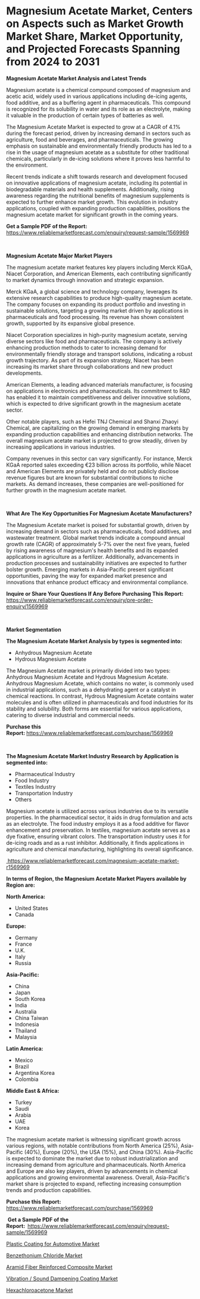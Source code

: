 <p><h1>Magnesium Acetate Market, Centers on Aspects such as Market Growth Market Share, Market Opportunity, and Projected Forecasts Spanning from 2024 to 2031</h1></p><p><strong>Magnesium Acetate Market Analysis and Latest Trends</strong></p>
<p><p>Magnesium acetate is a chemical compound composed of magnesium and acetic acid, widely used in various applications including de-icing agents, food additive, and as a buffering agent in pharmaceuticals. This compound is recognized for its solubility in water and its role as an electrolyte, making it valuable in the production of certain types of batteries as well.</p><p>The Magnesium Acetate Market is expected to grow at a CAGR of 4.1% during the forecast period, driven by increasing demand in sectors such as agriculture, food and beverages, and pharmaceuticals. The growing emphasis on sustainable and environmentally friendly products has led to a rise in the usage of magnesium acetate as a substitute for other traditional chemicals, particularly in de-icing solutions where it proves less harmful to the environment.</p><p>Recent trends indicate a shift towards research and development focused on innovative applications of magnesium acetate, including its potential in biodegradable materials and health supplements. Additionally, rising awareness regarding the nutritional benefits of magnesium supplements is expected to further enhance market growth. This evolution in industry applications, coupled with expanding production capabilities, positions the magnesium acetate market for significant growth in the coming years.</p></p>
<p><strong>Get a Sample PDF of the Report:&nbsp;</strong> <a href="https://www.reliablemarketforecast.com/enquiry/request-sample/1569969?utm_campaign=1398&utm_medium=2&utm_source=Github&utm_content=ia&utm_term=14102024&utm_id=magnesium-acetate">https://www.reliablemarketforecast.com/enquiry/request-sample/1569969</a></p>
<p>&nbsp;</p>
<p><strong>Magnesium Acetate Major Market Players</strong></p>
<p><p>The magnesium acetate market features key players including Merck KGaA, Niacet Corporation, and American Elements, each contributing significantly to market dynamics through innovation and strategic expansion. </p><p>Merck KGaA, a global science and technology company, leverages its extensive research capabilities to produce high-quality magnesium acetate. The company focuses on expanding its product portfolio and investing in sustainable solutions, targeting a growing market driven by applications in pharmaceuticals and food processing. Its revenue has shown consistent growth, supported by its expansive global presence.</p><p>Niacet Corporation specializes in high-purity magnesium acetate, serving diverse sectors like food and pharmaceuticals. The company is actively enhancing production methods to cater to increasing demand for environmentally friendly storage and transport solutions, indicating a robust growth trajectory. As part of its expansion strategy, Niacet has been increasing its market share through collaborations and new product developments.</p><p>American Elements, a leading advanced materials manufacturer, is focusing on applications in electronics and pharmaceuticals. Its commitment to R&D has enabled it to maintain competitiveness and deliver innovative solutions, which is expected to drive significant growth in the magnesium acetate sector.</p><p>Other notable players, such as Hefei TNJ Chemical and Shanxi Zhaoyi Chemical, are capitalizing on the growing demand in emerging markets by expanding production capabilities and enhancing distribution networks. The overall magnesium acetate market is projected to grow steadily, driven by increasing applications in various industries.</p><p>Company revenues in this sector can vary significantly. For instance, Merck KGaA reported sales exceeding €23 billion across its portfolio, while Niacet and American Elements are privately held and do not publicly disclose revenue figures but are known for substantial contributions to niche markets. As demand increases, these companies are well-positioned for further growth in the magnesium acetate market.</p></p>
<p>&nbsp;</p>
<p><strong>What Are The Key Opportunities For Magnesium Acetate Manufacturers?</strong></p>
<p><p>The Magnesium Acetate market is poised for substantial growth, driven by increasing demand in sectors such as pharmaceuticals, food additives, and wastewater treatment. Global market trends indicate a compound annual growth rate (CAGR) of approximately 5-7% over the next five years, fueled by rising awareness of magnesium's health benefits and its expanded applications in agriculture as a fertilizer. Additionally, advancements in production processes and sustainability initiatives are expected to further bolster growth. Emerging markets in Asia-Pacific present significant opportunities, paving the way for expanded market presence and innovations that enhance product efficacy and environmental compliance.</p></p>
<p><strong>Inquire or Share Your Questions If Any Before Purchasing This Report:</strong> <a href="https://www.reliablemarketforecast.com/enquiry/pre-order-enquiry/1569969?utm_campaign=1398&utm_medium=2&utm_source=Github&utm_content=ia&utm_term=14102024&utm_id=magnesium-acetate">https://www.reliablemarketforecast.com/enquiry/pre-order-enquiry/1569969</a></p>
<p>&nbsp;</p>
<p><strong>Market Segmentation</strong></p>
<p><strong>The Magnesium Acetate Market Analysis by types is segmented into:</strong></p>
<p><ul><li>Anhydrous Magnesium Acetate</li><li>Hydrous Magnesium Acetate</li></ul></p>
<p><p>The Magnesium Acetate market is primarily divided into two types: Anhydrous Magnesium Acetate and Hydrous Magnesium Acetate. Anhydrous Magnesium Acetate, which contains no water, is commonly used in industrial applications, such as a dehydrating agent or a catalyst in chemical reactions. In contrast, Hydrous Magnesium Acetate contains water molecules and is often utilized in pharmaceuticals and food industries for its stability and solubility. Both forms are essential for various applications, catering to diverse industrial and commercial needs.</p></p>
<p><strong>Purchase this Report:&nbsp;</strong><a href="https://www.reliablemarketforecast.com/purchase/1569969?utm_campaign=1398&utm_medium=2&utm_source=Github&utm_content=ia&utm_term=14102024&utm_id=magnesium-acetate">https://www.reliablemarketforecast.com/purchase/1569969</a></p>
<p>&nbsp;</p>
<p><strong>The Magnesium Acetate Market Industry Research by Application is segmented into:</strong></p>
<p><ul><li>Pharmaceutical Industry</li><li>Food Industry</li><li>Textiles Industry</li><li>Transportation Industry</li><li>Others</li></ul></p>
<p><p>Magnesium acetate is utilized across various industries due to its versatile properties. In the pharmaceutical sector, it aids in drug formulation and acts as an electrolyte. The food industry employs it as a food additive for flavor enhancement and preservation. In textiles, magnesium acetate serves as a dye fixative, ensuring vibrant colors. The transportation industry uses it for de-icing roads and as a rust inhibitor. Additionally, it finds applications in agriculture and chemical manufacturing, highlighting its overall significance.</p></p>
<p><a href="https://www.reliablemarketforecast.com/magnesium-acetate-market-r1569969?utm_campaign=1398&utm_medium=2&utm_source=Github&utm_content=ia&utm_term=14102024&utm_id=magnesium-acetate">&nbsp;https://www.reliablemarketforecast.com/magnesium-acetate-market-r1569969</a></p>
<p><strong>In terms of Region, the Magnesium Acetate Market Players available by Region are:</strong></p>
<p>
    <p> <strong> North America: </strong>
        <ul>
            <li>United States</li>
            <li>Canada</li>
        </ul>
        </p> 
    <p> <strong> Europe: </strong>
        <ul>
            <li>Germany</li>
            <li>France</li>
            <li>U.K.</li>
            <li>Italy</li>
            <li>Russia</li>
        </ul>
        </p> 
    <p> <strong> Asia-Pacific: </strong>
        <ul>
            <li>China</li>
            <li>Japan</li>
            <li>South Korea</li>
            <li>India</li>
            <li>Australia</li>
            <li>China Taiwan</li>
            <li>Indonesia</li>
            <li>Thailand</li>
            <li>Malaysia</li>
        </ul>
        </p> 
    <p> <strong> Latin America: </strong>
        <ul>
            <li>Mexico</li>
            <li>Brazil</li>
            <li>Argentina Korea</li>
            <li>Colombia</li>
        </ul>
        </p> 
    <p> <strong> Middle East & Africa: </strong>
        <ul>
            <li>Turkey</li>
            <li>Saudi</li>
            <li>Arabia</li>
            <li>UAE</li>
            <li>Korea</li>
        </ul>
    </p>
    </p>
<p><p>The magnesium acetate market is witnessing significant growth across various regions, with notable contributions from North America (25%), Asia-Pacific (40%), Europe (20%), the USA (15%), and China (30%). Asia-Pacific is expected to dominate the market due to robust industrialization and increasing demand from agriculture and pharmaceuticals. North America and Europe are also key players, driven by advancements in chemical applications and growing environmental awareness. Overall, Asia-Pacific's market share is projected to expand, reflecting increasing consumption trends and production capabilities.</p></p>
<p><strong>Purchase this Report: </strong><a href="https://www.reliablemarketforecast.com/purchase/1569969?utm_campaign=1398&utm_medium=2&utm_source=Github&utm_content=ia&utm_term=14102024&utm_id=magnesium-acetate">https://www.reliablemarketforecast.com/purchase/1569969</a></p>
<p>&nbsp;<strong>Get a Sample PDF of the Report:&nbsp;&nbsp;</strong><a href="https://www.reliablemarketforecast.com/enquiry/request-sample/1569969?utm_campaign=1398&utm_medium=2&utm_source=Github&utm_content=ia&utm_term=14102024&utm_id=magnesium-acetate">https://www.reliablemarketforecast.com/enquiry/request-sample/1569969</a></p>
<p><strong></strong></p>
<p><p><a href="https://www.linkedin.com/pulse/plastic-coating-automotive-market-global-share-ranking-overall-reg3e?trk=public_post_embed_feed-article-content&utm_campaign=1398&utm_medium=2&utm_source=Github&utm_content=ia&utm_term=14102024&utm_id=magnesium-acetate">Plastic Coating for Automotive Market</a></p><p><a href="https://github.com/luxssbml/Market-Research-Report-List-1/blob/main/benzethonium-chloride-market.md?utm_campaign=1398&utm_medium=2&utm_source=Github&utm_content=ia&utm_term=14102024&utm_id=magnesium-acetate">Benzethonium Chloride Market</a></p><p><a href="https://www.linkedin.com/pulse/strategic-forecast-aramid-fiber-reinforced-composite-market-eew5e?trk=public_post_embed_feed-article-content&utm_campaign=1398&utm_medium=2&utm_source=Github&utm_content=ia&utm_term=14102024&utm_id=magnesium-acetate">Aramid Fiber Reinforced Composite Market</a></p><p><a href="https://www.linkedin.com/pulse/key-drivers-vibration-sound-dampening-coating-market-trends-dcf8e?trk=public_post_embed_feed-article-content&utm_campaign=1398&utm_medium=2&utm_source=Github&utm_content=ia&utm_term=14102024&utm_id=magnesium-acetate">Vibration / Sound Dampening Coating Market</a></p><p><a href="https://github.com/connornew3y/Market-Research-Report-List-1/blob/main/hexachloroacetone-market.md?utm_campaign=1398&utm_medium=2&utm_source=Github&utm_content=ia&utm_term=14102024&utm_id=magnesium-acetate">Hexachloroacetone Market</a></p></p>